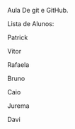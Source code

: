 



Aula De git e GitHub.

Lista de Alunos:

Patrick


Vitor


Rafaela


Bruno


Caio


Jurema


Davi
